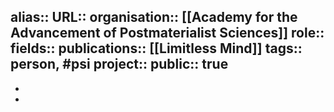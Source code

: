 alias::
URL::
organisation:: [[Academy for the Advancement of Postmaterialist Sciences]] 
role::
fields:: 
publications:: [[Limitless Mind]] 
tags:: person, #psi 
project::
public:: true
-
-
-